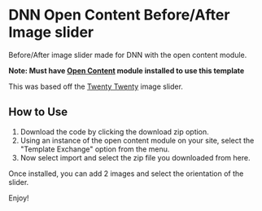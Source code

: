 # DNN Open Content Before/After Image slider
Before/After image slider made for DNN with the open content module.

**Note: Must have [Open Content](https://opencontent.codeplex.com) module installed to use this template**

This was based off the [Twenty Twenty](http://zurb.com/playground/twentytwenty) image slider.

## How to Use ##
1. Download the code by clicking the download zip option.
2. Using an instance of the open content module on your site, select the "Template Exchange" option from the menu.
3. Now select import and select the zip file you downloaded from here.

Once installed, you can add 2 images and select the orientation of the slider.

Enjoy!
